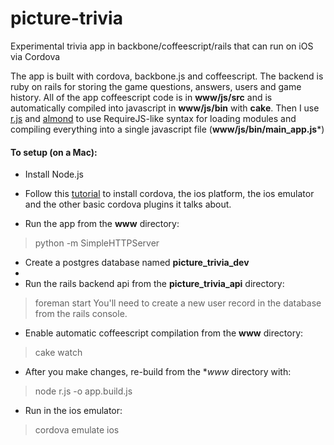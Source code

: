 # picture-trivia
Experimental trivia app in backbone/coffeescript/rails that can run on iOS via Cordova

The app is built with cordova, backbone.js and coffeescript. The backend is ruby on rails for storing the game questions, answers, users and game history. All of the app coffeescript code is in **www/js/src** and is automatically compiled into javascript in **www/js/bin** with **cake**. Then I use [r.js](https://github.com/jrburke/r.js/) and [almond](https://github.com/jrburke/almond) to use RequireJS-like syntax for loading modules and compiling everything into a single javascript file (**www/js/bin/main_app.js***)

#### To setup (on a Mac):

* Install Node.js

* Follow this [tutorial](http://ccoenraets.github.io/cordova-tutorial/create-cordova-project.html) to install cordova, the ios platform, the ios emulator and the other basic cordova plugins it talks about.

* Run the app from the **www** directory:
> python -m SimpleHTTPServer

* Create a postgres database named **picture_trivia_dev**
* 
* Run the rails backend api from the **picture_trivia_api** directory:
> foreman start
You'll need to create a new user record in the database from the rails console.

* Enable automatic coffeescript compilation from the **www** directory:
> cake watch

* After you make changes, re-build from the **www* directory with:
> node r.js -o app.build.js

* Run in the ios emulator:
> cordova emulate ios
